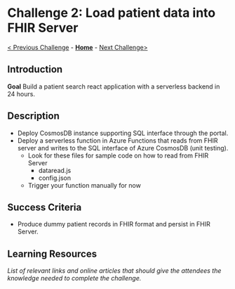 # Challenge 2: Load patient data into FHIR Server

[< Previous Challenge](./Challenge01.md) - **[Home](../readme.md)** - [Next Challenge>](./Challenge03.md)

## Introduction

**Goal**
Build a patient search react application with a serverless backend in 24 hours.

## Description

- Deploy CosmosDB instance supporting SQL interface through the portal.
- Deploy a serverless function in Azure Functions that reads from FHIR server and writes to the SQL interface of Azure CosmosDB (unit testing).
    - Look for these files for sample code on how to read from FHIR Server
        - dataread.js
        - config.json
    - Trigger your function manually for now

## Success Criteria
- Produce dummy patient records in FHIR format and persist in FHIR Server.

## Learning Resources

*List of relevant links and online articles that should give the attendees the knowledge needed to complete the challenge.*
